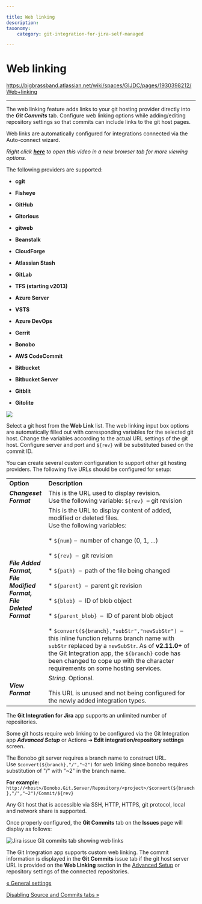 ```yaml
---

title: Web linking
description:
taxonomy:
    category: git-integration-for-jira-self-managed

---
```


# Web linking

<https://bigbrassband.atlassian.net/wiki/spaces/GIJDC/pages/1930398212/Web+linking>

* * *

The web linking feature adds links to your git hosting provider directly into the _**Git Commits**_ tab. Configure web linking options while adding/editing repository settings so that commits can include links to the git host pages.

Web links are automatically configured for integrations connected via the Auto-connect wizard.

_Right click_ [_**here**_](https://bigbrassband.wistia.com/medias/qmumdo048n) _to open this video in a new browser tab for more viewing options._

  
The following providers are supported:

*   **cgit**
    
*   **Fisheye**
    
*   **GitHub**
    
*   **Gitorious**
    
*   **gitweb**
    
*   **Beanstalk**
    
*   **CloudForge**
    
*   **Atlassian Stash**
    
*   **GitLab**
    
*   **TFS (starting v2013)**
    
*   **Azure Server**
    
*   **VSTS**
    
*   **Azure DevOps**
    
*   **Gerrit**
    
*   **Bonobo**
    
*   **AWS CodeCommit**
    
*   **Bitbucket**
    
*   **Bitbucket Server**
    
*   **Gitblit**
    
*   **Gitolite**
    

![](https://bigbrassband.atlassian.net/wiki/download/thumbnails/1930398212/gitlab-guide-web-linking.png?version=1&modificationDate=1630642879210&cacheVersion=1&api=v2&width=680&height=318)

Select a git host from the **Web Link** list. The web linking input box options are automatically filled out with corresponding variables for the selected git host. Change the variables according to the actual URL settings of the git host. Configure server and port and `${rev}` will be substituted based on the commit ID.

You can create several custom configuration to support other git hosting providers. The following five URLs should be configured for setup:

|     |     |
| --- | --- |
| **Option** | **Description** |
| _**Changeset Format**_ | This is the URL used to display revision.  <br>Use the following variable: `${rev}`  – git revision |
| _**File Added Format,**_  <br>_**File Modified Format,**_  <br>_**File Deleted Format**_ | This is the URL to display content of added, modified or deleted files.  <br>Use the following variables:<br><br>*   `${num}` –  number of change (0, 1, …)<br>    <br>*   `${rev}`  –  git revision<br>    <br>*   `${path}`  –  path of the file being changed<br>    <br>*   `${parent}`  –  parent git revision<br>    <br>*   `${blob}`  –  ID of blob object<br>    <br>*   `${parent_blob}`  –  ID of parent blob object<br>    <br>*   `$convert(${branch},"subStr","newSubStr")`  –  this inline function returns branch name with `subStr` replaced by a `newSubStr`. As of **v2.11.0+** of the Git Integration app, the `${branch}` code has been changed to cope up with the character requirements on some hosting services. |
| _**View Format**_ | _String._ Optional. <br><br>This URL is unused and not being configured for the newly added integration types. |

The **Git Integration for Jira** app supports an unlimited number of repositories.

Some git hosts require web linking to be configured via the Git Integration app _**Advanced Setup**_ or Actions ➜ **Edit integration/repository settings** screen.

The Bonobo git server requires a branch name to construct URL.  Use `$convert(${branch},"/","~2")` for web linking since bonobo requires substitution of "/" with "~2" in the branch name.

**For example:**  
`http://<host>/Bonobo.Git.Server/Repository/<project>/$convert(${branch},"/","~2")/Commit/${rev}`

  
Any Git host that is accessible via SSH, HTTP, HTTPS, git protocol, local and network share is supported.

Once properly configured, the **Git Commits** tab on the **Issues** page will display as follows:

![Jira issue Git commits tab showing web links](https://bigbrassband.atlassian.net/wiki/download/thumbnails/1930398212/git-commits-clickable-web-links.png?version=1&modificationDate=1630642879449&cacheVersion=1&api=v2&width=557&height=261)

The Git Integration app supports custom web linking. The commit information is displayed in the **Git Commits** issue tab if the git host server URL is provided on the **Web Linking** section in the [Advanced Setup](/wiki/spaces/GIJDC/pages/1930397180/Connecting+a+repository+via+Advanced+setup) or repository settings of the connected repositories.

[« General settings](https://bigbrassband.atlassian.net/wiki/spaces/GIJDC/pages/1930398111/%28GDC%29+General+settings)

[Disabling Source and Commits tabs »](/wiki/spaces/GIJDC/pages/1930398249/Disabling+Source+and+Commits+tabs)
